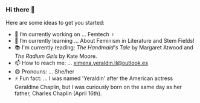 ### Hi there 👋

<!-- **ximyer/ximyer** is a ✨ _special_ ✨ repository because its `README.md` (this file) appears on your GitHub profile.-->

Here are some ideas to get you started:

- 🔭 I’m currently working on ... Femtech ♀
- 🌱 I’m currently learning ... About Feminism in Literature and Stem Fields!
- 📚 I'm currently reading: _The Handmaid's Tale_ by Margaret Atwood and _The Radium Girls_ by Kate Moore.
- 📫 How to reach me: ... ximena.yeraldin.ll@outlook.es
- 😄 Pronouns: ... She/her
- ⚡ Fun fact: ... I was named 'Yeraldin' after the American actress Geraldine Chaplin, but I was curiously born on the same day as her father, Charles Chaplin (April 16th).
